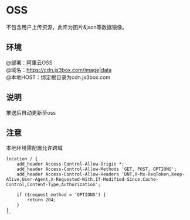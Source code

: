 # OSS  
不包含用户上传资源，此库为图片&json等数据镜像。

## 环境
@部署：阿里云OSS  
@域名：https://cdn.jx3box.com/image|data  
@本地HOST：绑定根目录为cdn.jx3box.com

## 说明
推送后自动更新至oss

## 注意
本地环境需配置允许跨域
```
location / {  
    add_header Access-Control-Allow-Origin *;
    add_header Access-Control-Allow-Methods 'GET, POST, OPTIONS';
    add_header Access-Control-Allow-Headers 'DNT,X-Mx-ReqToken,Keep-Alive,User-Agent,X-Requested-With,If-Modified-Since,Cache-Control,Content-Type,Authorization';

    if ($request_method = 'OPTIONS') {
        return 204;
    }
} 
``
